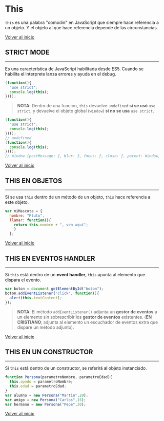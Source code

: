 # This

`this` es una palabra "comodin" en JavaScript que siempre hace referencia a un objeto. Y el objeto al que hace referencia depende de las circunstancias.

[Volver al inicio](#-This)

## STRICT MODE

---------------------------------------------------------------------------

Es una característica de JavaScript habilitada desde ES5. Cuando se habilita el interprete lanza errores y ayuda en el debug.

```js
(function(){
  "use strict";
  console.log(this);
})();
```

> **NOTA**: Dentro de una funcion, `this` devuelve `undefined` **si se usó** `use strict`, y devuelve
  el objeto global (`window`) **si no se usa** `use strict`.

```js
(function(){
  "use strict";
  console.log(this);
})();
// undefined
(function(){
  console.log(this);
})();
// Window {postMessage: ƒ, blur: ƒ, focus: ƒ, close: ƒ, parent: Window, …}
```

[Volver al inicio](#-This)

## THIS EN OBJETOS

---------------------------------------------------------------------------

Si se usa `this` dentro de un método de un objeto, `this` hace referencia a este objeto.

```js
var miMascota = {
  nombre: "Pluto",
  llamar: function(){
    return this.nombre + ", ven aquí";
    }
  };
```

[Volver al inicio](#-This)

## THIS EN EVENTOS HANDLER

---------------------------------------------------------------------------

Si `this` está dentro de un **event handler**, `this` apunta al elemento que dispara el evento. 

```js
var boton = document.getElementById("boton");
boton.addEventListener('click', function(){
  alert(this.textContent);
});
```

> **NOTA**: El método `addEventListener()` adjunta un **gestor de eventos** a un elemento sin sobrescribir los **gestor de eventos** existentes. (**EN CRISTIANO**, adjunta al elemento un escuchador de eventos extra que dispare un método adjunto).

[Volver al inicio](#-This)

## THIS EN UN CONSTRUCTOR

---------------------------------------------------------------------------

Si `this` está dentro de un constructor, se referirá al objeto instanciado.

```js
function Persona(parametroNombre, parametroEdad){
  this.apodo = parametroNombre;
  this.edad = parametroEdad;
}
var alumno = new Persona("Martin",20);
var amigo = new Persona("Carlos",15);
var hermano = new Persona("Pepe",30);
```

[Volver al inicio](#-This)